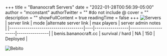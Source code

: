 +++
title = "Bananocraft Servers"
date = "2022-01-28T00:56:39-05:00"
author = "mconstant"
authorTwitter = "" #do not include @
cover = ""
description = ""
showFullContent = true
readingTime = false
+++
![Servers](/servers.png)
| server link  | mode |alternate server link | max players |  server admin notes         | 
|-------------------------------------|----|-----------------|---------------------|----------------|
| benis.bananocraft.cc   | survival / hard             |  NA     | 150         |  Deployed | 

![Bebito](/bebito.png)  